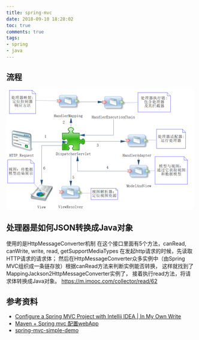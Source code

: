 ```yaml
---
title: spring-mvc
date: 2018-09-10 18:28:02
toc: true
comments: true
tags:
- spring
- java
---
```

## 流程
![mvc 流程](./mvc_flow.png)

## 处理器是如何JSON转换成Java对象
使用的是HttpMessageConverter机制
在这个接口里面有5个方法，canRead, canWrite, write, read, getSupportMediaTypes
在发起http请求的时候，先读取HTTP请求的请求体；
然后在HttpMessageConverter众多实例中（由Spring MVC组织成一条链存放）根据canRead方法来判断实例能否转换，
这样就找到了MappingJackson2HttpMessageConverter实例了，
接着执行read方法，将请求体转换成Java对象。
https://m.imooc.com/collector/read/62

## 参考资料
- [Configure a Spring MVC Project with Intellij IDEA | In My Own Write](https://iamsaurabh.wordpress.com/2017/02/11/configure-a-spring-mvc-project-with-intellij-idea/)
- [Maven + Spring mvc 配置webApp](https://www.jianshu.com/p/bae8f30300c5)
- [spring-mvc-simple-demo](https://github.com/lyloou/spring-mvc-simple-demo)
